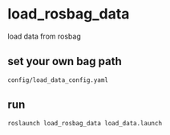 # load_rosbag_data
load data from rosbag

## set your own bag path
```
config/load_data_config.yaml
```

## run
```
roslaunch load_rosbag_data load_data.launch
```